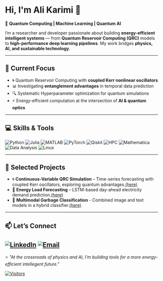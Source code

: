 # Hi, I'm Ali Karimi 👋

<!--[![GitHub followers](https://img.shields.io/github/followers/AliKarimi?label=Follow&style=social)](https://github.com/AliKarimi)
[![LinkedIn](https://img.shields.io/badge/LinkedIn-0077B5?logo=linkedin&logoColor=white)](https://linkedin.com/)
[![Visitors](https://komarev.com/ghpvc/?username=AliKarimi&color=brightgreen)]()
[![Portfolio](https://img.shields.io/badge/Portfolio-000000logo=About.me&logoColor=white)](https://)-->

🚀 **Quantum Computing | Machine Learning | Quantum AI**

I’m a researcher and developer passionate about building **energy-efficient intelligent systems** — from **Quantum Reservoir Computing (QRC)** models to **high-performance deep learning pipelines**. My work bridges **physics, AI, and sustainable technology**.
<!-- with an ultimate goal of launching a startup in the energy sector.-->

---

## 🔬 Current Focus
- 🌀 Quantum Reservoir Computing with **coupled Kerr nonlinear oscillators**  
- 📊 Investigating **entanglement advantages** in temporal data prediction  
- 🔍 Systematic Hyperparameter optimization for quantum simulations  
- ⚡ Energy-efficient computation at the intersection of **AI & quantum optics**

---

## 💻 Skills & Tools
![Python](https://img.shields.io/badge/Python-3776AB?logo=python&logoColor=white)
![Julia](https://img.shields.io/badge/Julia-9558B2?logo=julia&logoColor=white)
![MATLAB](https://img.shields.io/badge/MATLAB-FF8800?logo=mathworks&logoColor=white)
![PyTorch](https://img.shields.io/badge/PyTorch-EE4C2C?logo=pytorch&logoColor=white)
![Qiskit](https://img.shields.io/badge/Qiskit-6929C4?logo=ibm&logoColor=white)
![HPC](https://img.shields.io/badge/HPC-000000?logo=linux&logoColor=white)
![Mathematica](https://img.shields.io/badge/Mathematica-%23DD1100.svg?style=flat&logo=wolfram-mathematica&logoColor=white)
![Data Analysis](https://img.shields.io/badge/Data%20Analysis-4BC51D?style=flat&logo=googleanalytics&logoColor=white)
![Linux](https://img.shields.io/badge/Linux-FCC624?style=flat&logo=linux&logoColor=black)

---

## 📂 Selected Projects
- 🌀 **Continuous-Variable QRC Simulation** – Time-series forecasting with coupled Kerr oscillators, exploring quantum advantages.[(here)](https://github.com/alikauc/Kerr_Coupled_QRC-Paper-)  
- 🔋 **Energy Load Forecasting** – LSTM-based day-ahead electricity demand prediction.[(here)](https://github.com/alikauc/LSTM-Electericity-Load-Forecast)  
- 🌃 **Multimodal Garbage Classification** - Combined image and text models in a hybrid classifier.[(here)](https://github.com/alikauc/Multimodal-Garbage-Classification) 
<!-- - ⚡ **HPC-Optimized AI Workflows** – Large-scale ML and simulation pipelines running on compute clusters.-->

---

<!--## 📊 GitHub Stats
![Ali's GitHub stats](https://github-readme-stats.vercel.app/api?username=AliKarimi&show_icons=true&theme=tokyonight)  
![Top Langs](https://github-readme-stats.vercel.app/api/top-langs/?username=AliKarimi&layout=compact&theme=tokyonight)--

---

## 🎙 Science Communication
- 🎤 Hosted & produced episodes for the **Energy Futures** podcast  
- 📚 Delivered lectures on **Kerr oscillators as computational resources**  
- 🧠 Passionate about translating quantum/AI research into accessible insights-->

## 📫 Let’s Connect
[![LinkedIn](https://img.shields.io/badge/LinkedIn-0077B5?logo=linkedin&logoColor=white)](https://linkedin.com/in/ali-karimi-ut/)
[![Email](https://img.shields.io/badge/Email-D14836?logo=gmail&logoColor=white)](mailto:ali.karimi.ut@gmail.com)
---

⭐ *"At the crossroads of physics and AI, I’m building tools for a more energy-efficient intellegent future."*

[![Visitors](https://komarev.com/ghpvc/?username=AliKarimi&color=brightgreen)]()
